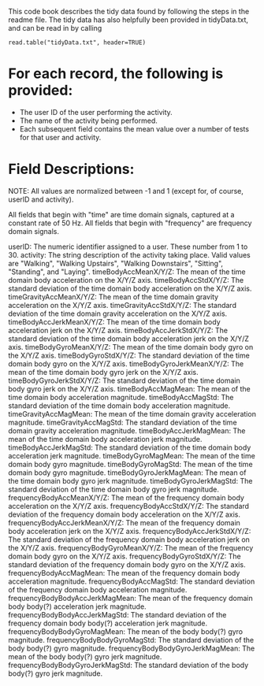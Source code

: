 This code book describes the tidy data found by following the steps in the readme file. The tidy data has also helpfully been provided in tidyData.txt, and can be read in by calling 

    read.table("tidyData.txt", header=TRUE)

For each record, the following is provided:
====================================================

- The user ID of the user performing the activity.
- The name of the activity being performed.
- Each subsequent field contains the mean value over a number of tests for that user and activity.

Field Descriptions:
====================================================

NOTE: All values are normalized between -1 and 1 (except for, of course, userID and activity).

All fields that begin with "time" are time domain signals, captured at a constant rate of 50 Hz. All fields that begin with "frequency" are frequency domain signals.

userID: The numeric identifier assigned to a user. These number from 1 to 30.
activity: The string description of the activity taking place. Valid values are "Walking", "Walking Upstairs", "Walking Downstairs", "Sitting", "Standing", and "Laying".
timeBodyAccMeanX/Y/Z: The mean of the time domain body acceleration on the X/Y/Z axis.
timeBodyAccStdX/Y/Z: The standard deviation of the time domain body acceleration on the X/Y/Z axis.
timeGravityAccMeanX/Y/Z: The mean of the time domain gravity acceleration on the X/Y/Z axis.
timeGravityAccStdX/Y/Z: The standard deviation of the time domain gravity acceleration on the X/Y/Z axis.
timeBodyAccJerkMeanX/Y/Z: The mean of the time domain body acceleration jerk on the X/Y/Z axis.
timeBodyAccJerkStdX/Y/Z: The standard deviation of the time domain body acceleration jerk on the X/Y/Z axis.
timeBodyGyroMeanX/Y/Z: The mean of the time domain body gyro on the X/Y/Z axis.
timeBodyGyroStdX/Y/Z: The standard deviation of the time domain body gyro on the X/Y/Z axis.
timeBodyGyroJerkMeanX/Y/Z: The mean of the time domain body gyro jerk on the X/Y/Z axis.
timeBodyGyroJerkStdX/Y/Z: The standard deviation of the time domain body gyro jerk on the X/Y/Z axis.
timeBodyAccMagMean: The mean of the time domain body acceleration magnitude.
timeBodyAccMagStd: The standard deviation of the time domain body acceleration magnitude.
timeGravityAccMagMean: The mean of the time domain gravity acceleration magnitude.
timeGravityAccMagStd: The standard deviation of the time domain gravity acceleration magnitude.
timeBodyAccJerkMagMean: The mean of the time domain body acceleration jerk magnitude.
timeBodyAccJerkMagStd: The standard deviation of the time domain body acceleration jerk magnitude.
timeBodyGyroMagMean: The mean of the time domain body gyro magnitude.
timeBodyGyroMagStd: The mean of the time domain body gyro magnitude.
timeBodyGyroJerkMagMean: The mean of the time domain body gyro jerk magnitude.
timeBodyGyroJerkMagStd: The standard deviation of the time domain body gyro jerk magnitude.
frequencyBodyAccMeanX/Y/Z: The mean of the frequency domain body acceleration on the X/Y/Z axis.
frequencyBodyAccStdX/Y/Z: The standard deviation of the frequency domain body acceleration on the X/Y/Z axis.
frequencyBodyAccJerkMeanX/Y/Z: The mean of the frequency domain body acceleration jerk on the X/Y/Z axis.
frequencyBodyAccJerkStdX/Y/Z: The standard deviation of the frequency domain body acceleration jerk on the X/Y/Z axis.
frequencyBodyGyroMeanX/Y/Z: The mean of the frequency domain body gyro on the X/Y/Z axis.
frequencyBodyGyroStdX/Y/Z: The standard deviation of the frequency domain body gyro on the X/Y/Z axis.
frequencyBodyAccMagMean: The mean of the frequency domain body acceleration magnitude.
frequencyBodyAccMagStd: The standard deviation of the frequency domain body acceleration magnitude.
frequencyBodyBodyAccJerkMagMean: The mean of the frequency domain body body(?) acceleration jerk magnitude.
frequencyBodyBodyAccJerkMagStd: The standard deviation of the frequency domain body body(?) acceleration jerk magnitude.
frequencyBodyBodyGyroMagMean: The mean of the body body(?) gyro magnitude.
frequencyBodyBodyGyroMagStd: The standard deviation of the body body(?) gyro magnitude.
frequencyBodyBodyGyroJerkMagMean: The mean of the body body(?) gyro jerk magnitude.
frequencyBodyBodyGyroJerkMagStd: The standard deviation of the body body(?) gyro jerk magnitude.

